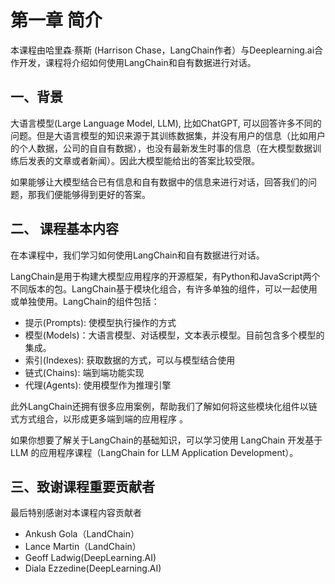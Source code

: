 # 第一章 简介

本课程由哈里森·蔡斯 (Harrison Chase，LangChain作者）与Deeplearning.ai合作开发，课程将介绍如何使用LangChain和自有数据进行对话。


## 一、背景
大语言模型(Large Language Model, LLM), 比如ChatGPT, 可以回答许多不同的问题。但是大语言模型的知识来源于其训练数据集，并没有用户的信息（比如用户的个人数据，公司的自自有数据），也没有最新发生时事的信息（在大模型数据训练后发表的文章或者新闻）。因此大模型能给出的答案比较受限。

如果能够让大模型结合已有信息和自有数据中的信息来进行对话，回答我们的问题，那我们便能够得到更好的答案。


## 二、 课程基本内容

在本课程中，我们学习如何使用LangChain和自有数据进行对话。

LangChain是用于构建大模型应用程序的开源框架，有Python和JavaScript两个不同版本的包。LangChain基于模块化组合，有许多单独的组件，可以一起使用或单独使用。LangChain的组件包括：

- 提示(Prompts): 使模型执行操作的方式
- 模型(Models)：大语言模型、对话模型，文本表示模型。目前包含多个模型的集成。
- 索引(Indexes): 获取数据的方式，可以与模型结合使用
- 链式(Chains): 端到端功能实现
- 代理(Agents): 使用模型作为推理引擎

此外LangChain还拥有很多应用案例，帮助我们了解如何将这些模块化组件以链式方式组合，以形成更多端到端的应用程序 。

如果你想要了解关于LangChain的基础知识，可以学习使用 LangChain 开发基于 LLM 的应用程序课程（LangChain for LLM Application Development）。

## 三、致谢课程重要贡献者

最后特别感谢对本课程内容贡献者
- Ankush Gola（LandChain）
- Lance Martin（LandChain）
- Geoff Ladwig(DeepLearning.AI)
- Diala Ezzedine(DeepLearning.AI)
